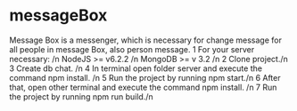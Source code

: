 # messageBox
Message  Box is a messenger, which is necessary for change message for all people in message Box,  also person message.
1 For your server necessary: /n
   NodeJS >= v6.2.2 /n
   MongoDB >= v 3.2 /n
2 Clone project./n
3 Create db chat. /n
4 In terminal open folder server and execute the command npm install. /n
5 Run the project by running npm start./n
6 After that, open other terminal and execute the command npm install. /n
7 Run the project by running npm run build./n
